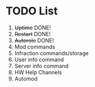 # TODO List

1. ~~Uptime~~ DONE!
2. ~~Restart~~ DONE!
3. ~~Autorole~~ DONE!
4. Mod commands
5. Infraction commands/storage
6. User info command
7. Server info command
8. HW Help Channels
9. Automod
